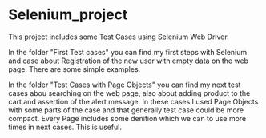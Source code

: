 # Selenium_project

This project includes some Test Cases using Selenium Web Driver. 

In the folder "First Test cases" you can find my first steps with Selenium and case about Registration of the new user with empty data on the web page. There are some simple examples. 

In the folder "Test Cases with Page Objects" you can find my next test cases abou searching on the web page, also about adding product to the cart and assertion of the alert message. In these cases I used Page Objects with some parts of the case and that generally test case could be more compact. Every Page includes some denition which we can to use more times in next cases. This is useful. 

